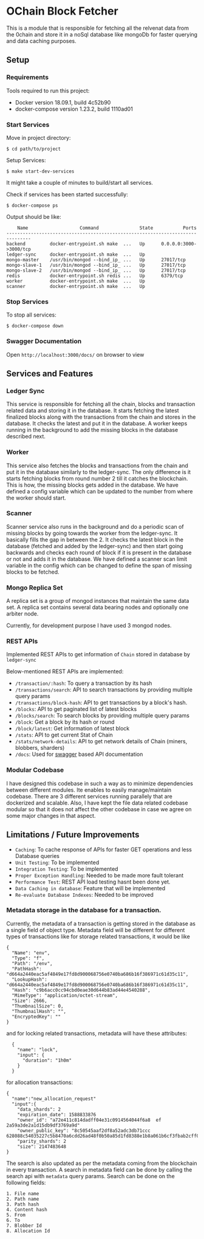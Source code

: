 # OChain Block Fetcher

This is a module that is responsible for fetching all the relvenat data from the 0chain and store it in a noSql database like mongoDb for faster querying and data caching purposes.

## Setup

### Requirements

Tools required to run this project:

- Docker version 18.09.1, build 4c52b90
- docker-compose version 1.23.2, build 1110ad01

### Start Services

Move in project directory:

```
$ cd path/to/project
```

Setup Services:

```
$ make start-dev-services
```

It might take a couple of minutes to build/start all services.

Check if services has been started successfully:

```
$ docker-compose ps
```

Output should be like:

```
    Name                   Command               State           Ports
-------------------------------------------------------------------------------
backend         docker-entrypoint.sh make  ...   Up      0.0.0.0:3000->3000/tcp
ledger-sync     docker-entrypoint.sh make  ...   Up
mongo-master    /usr/bin/mongod --bind_ip_ ...   Up      27017/tcp
mongo-slave-1   /usr/bin/mongod --bind_ip_ ...   Up      27017/tcp
mongo-slave-2   /usr/bin/mongod --bind_ip_ ...   Up      27017/tcp
redis           docker-entrypoint.sh redis ...   Up      6379/tcp
worker          docker-entrypoint.sh make  ...   Up         
scanner         docker-entrypoint.sh make  ...   Up                                    
```

### Stop Services

To stop all services:

```
$ docker-compose down
```

### Swagger Documentation

Open `http://localhost:3000/docs/` on browser to view

## Services and Features

### Ledger Sync

This service is responsible for fetching all the chain, blocks and transaction related data and storing it in the database. It starts fetching the latest finalized blocks along with the transactions from the chain and stores in the database. It checks the latest and put it in the database. A worker keeps running in the background to add the missing blocks in the database described next. 

### Worker

This service also fetches the blocks and transactions from the chain and put it in the database similarly to the ledger-sync. The only difference is it starts fetching blocks from round number 2 till it catches the blockchain. This is how, the missing blocks gets added in the database.
We have defined a config variable which can be updated to the number from where the worker should start.

### Scanner

Scanner service also runs in the background and do a periodic scan of missing blocks by going towards the worker from the ledger-sync. It basically fills the gap in between the 2. It checks the latest block in the database (fetched and added by the ledger-sync) and then start going backwards and checks each round of block if it is present in the database or not and adds it in the database. We have defined a scanner scan limit variable in the config which can be changed to define the span of missing blocks to be fetched.

### Mongo Replica Set

A replica set is a group of mongod instances that maintain the same data set. A replica set contains several data bearing nodes and optionally one arbiter node.

Currently, for development purpose I have used 3 mongod nodes.

### REST APIs

Implemented REST APIs to get information of `Chain` stored in database by `ledger-sync`

Below-mentioned REST APIs are implemented:

- `/transaction/:hash`: To query a transaction by its hash
- `/transactions/search`: API to search transactions by providing multiple query params
- `/transactions/block-hash`: API to get transactions by a block's hash.
- `/blocks`: API to get paginated list of latest blocks
- `/blocks/search`: To search blocks by providing multiple query params
- `/block`: Get a block by its hash or round
- `/block/latest`: Get information of latest block
- `/stats`: API to get current Stat of Chain
- `/stats/network-details`: API to get network details of Chain (miners, blobbers, sharders)
- `/docs`: Used for [swagger](https://swagger.io/) based API documentation

### Modular Codebase

I have designed this codebase in such a way as to minimize dependencies between different modules. Ite enables to easily manage/maintain codebase. There are 3 different services running parallely that are dockerized and scalable. Also, I have kept the file data related codebase modular so that it does not affect the other codebase in case we agree on some major changes in that aspect.

## Limitations / Future Improvements

- `Caching`: To cache response of APIs for faster GET operations and less Database queries
- `Unit Testing`: To be implemented
- `Integration Testing`: To be implemented
- `Proper Exception Handling`: Needed to be made more fault tolerant
- `Performance Test`: REST API load testing hasnt been done yet.
- `Data Caching in database`: Feature that will be implemented
- `Re-evaluate Database Indexes`: Needed to be improved

### Metadata storage in the database for a transaction.

Currently, the metadata of a transaction is getting stored in the database as a single field of object type.
Metadata field will be different for different types of transactions like for storage related transactions, it would be like 

```
{
  "Name": "env",
  "Type": "f",
  "Path": "/env",
  "PathHash": "d664a2440eac5af4849e17fd8d900068756e0740ba686b16f386971c61d35c11",
  "LookupHash": "d664a2440eac5af4849e17fd8d900068756e0740ba686b16f386971c61d35c11",
  "Hash": "c9b6acc0cc94cbd0eae30d644b83ad44e4540288",
  "MimeType": "application/octet-stream",
  "Size": 2666,
  "ThumbnailSize": 0,
  "ThumbnailHash": "",
  "EncryptedKey": ""
}
```
and for locking related transactions, metadata will have these attributes:

```
  {
    "name": "lock",
    "input": {
      "duration": "1h0m"
    }
  }
```
for allocation transactions:

```
{
  "name":"new_allocation_request"
  "input":{
    "data_shards": 2
    "expiration_date": 1588833876
    "owner_id": "a72e411c814dadff04e31c0914564044f6a8  ef  2a59a3de2a1d15db9df3769a9d"
    "owner_public_key": "8c50545aaf2df8a52adc3db71ccc  628088c54035227c5b8470a6cdd26ad48f0b50a85d1fd8388e1b8a061b6cf3fbab2cff03236074b830069c011fbeaa15b092"
    "parity_shards": 2
    "size": 2147483648
}
```
The search is also updated as per the metadata coming from the blockchain in every transaction.
A search in metadata field can be done by calling the search api with ```metadata```  query params. Search can be done on the following fields:

```
1. File name
2. Path name
3. Path hash
4. Content hash
5. From
6. To
7. Blobber Id
8. Allocation Id
```
